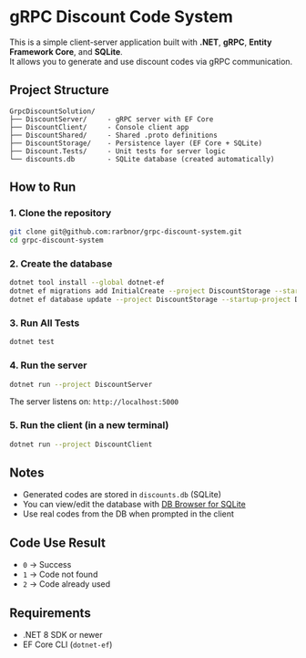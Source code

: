 # gRPC Discount Code System

This is a simple client-server application built with **.NET**, **gRPC**, **Entity Framework Core**, and **SQLite**.  
It allows you to generate and use discount codes via gRPC communication.

## Project Structure

```
GrpcDiscountSolution/
├── DiscountServer/     - gRPC server with EF Core
├── DiscountClient/     - Console client app
├── DiscountShared/     - Shared .proto definitions
├── DiscountStorage/    - Persistence layer (EF Core + SQLite)
├── Discount.Tests/     - Unit tests for server logic
└── discounts.db        - SQLite database (created automatically)
```

## How to Run

### 1. Clone the repository

```bash
git clone git@github.com:rarbnor/grpc-discount-system.git
cd grpc-discount-system
```

### 2. Create the database

```bash
dotnet tool install --global dotnet-ef
dotnet ef migrations add InitialCreate --project DiscountStorage --startup-project DiscountServer
dotnet ef database update --project DiscountStorage --startup-project DiscountServer
```

### 3. Run All Tests

```bash
dotnet test
```

### 4. Run the server

```bash
dotnet run --project DiscountServer
```

The server listens on: `http://localhost:5000`

### 5. Run the client (in a new terminal)

```bash
dotnet run --project DiscountClient
```

## Notes

- Generated codes are stored in `discounts.db` (SQLite)
- You can view/edit the database with [DB Browser for SQLite](https://sqlitebrowser.org/)
- Use real codes from the DB when prompted in the client

## Code Use Result

- `0` → Success
- `1` → Code not found
- `2` → Code already used

## Requirements

- .NET 8 SDK or newer
- EF Core CLI (`dotnet-ef`)
